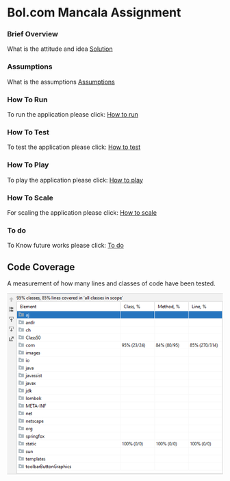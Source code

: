 # Bol.com Mancala Assignment

### Brief Overview
What is the attitude and idea
[Solution](solution.md)

### Assumptions
What is the assumptions
[Assumptions](assumptions.md)

### How To Run
To run the application please click:
[How to run](how_to_run.md)

### How To Test
To test the application please click:
[How to test](how_to_test.md)

### How To Play
To play the application please click:
[How to play](how_to_play.md)

### How To Scale
For scaling the application please click:
[How to scale](scale.md)

### To do
To Know future works please click:
[To do](to_do.md)


## Code Coverage
A measurement of how many lines and classes of code have been tested.


![img_1.png](img_1.png)